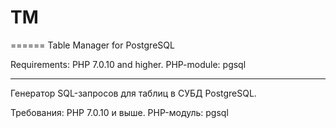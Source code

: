 # TM
======
Table Manager for PostgreSQL

Requirements: PHP 7.0.10 and higher. PHP-module: pgsql

-------------------------------------------------------------------------------------

Генератор SQL-запросов для таблиц в СУБД PostgreSQL.

Требования: PHP 7.0.10 и выше. PHP-модуль: pgsql
